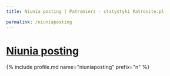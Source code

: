 ```yaml
---
title: Niunia posting | Patromierz - statystyki Patronite.pl

permalink: /niuniaposting
---
```


# [Niunia posting](https://patronite.pl/niuniaposting)

{% include profile.md name="niuniaposting" prefix="n" %}
